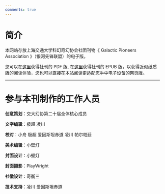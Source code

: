 ```yaml
---
comments: true
---
```

# 简介

本网站存放上海交通大学科幻奇幻协会社团刊物《 Galactic Pioneers Association 》（银河先锋联盟）的电子版。

您可以在[这里](https://drive.google.com/file/d/1_vUGqsT9YbJBDovHj-AM6tMzUeL8erqN/view)获得社刊的 PDF 版, 在[这里](https://drive.google.com/file/d/1W-G7hwCU124zW1SGdMu5HqJWILk_ImrR/view)获得社刊的 EPUB 版，以获得近似纸质版的阅读体验，您也可以直接在本站阅读更适配您手中电子设备的网页版。

---
# 参与本刊制作的工作人员 

**创意策划**：交大幻协第二十届全体核心成员

**文字编辑**：极超  凌川

**校对**：小舟 极超 爱因斯坦赤道 凌川 帕尔帕廷

**美术编辑**：小壁灯

**封面设计**：小壁灯

**封面摄影**：PlayWright

**社徽设计**：奇衡三

**技术支持**：凌川 爱因斯坦赤道